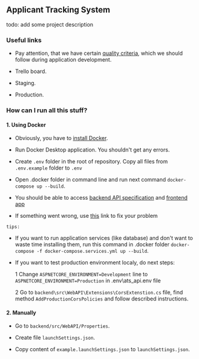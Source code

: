 ## Applicant Tracking System

todo: add some project description

### Useful links

- Pay attention, that we have certain [quality criteria](https://github.com/BinaryStudioAcademy/quality-criteria/blob/production/source/dotnet.md), which we should follow during application development.

- Trello board.

- Staging.

- Production.

### How can I run all this stuff?

#### 1. Using Docker

- Obviously, you have to [install Docker](https://docs.docker.com/get-docker/).

- Run Docker Desktop application. You shouldn't get any errors.

- Create `.env` folder in the root of repository. Copy all files from `.env.example` folder to `.env`

- Open .docker folder in command line and run next command `docker-compose up --build`.

- You should be able to access [backend API specification](http://localhost:5050/swagger) and [frontend app](http://localhost:4200/)

- If something went wrong, use [this](https://gumoreska.in.ua/otche-nash-ukrayinskoyu-tekst-molytvy/) link to fix your problem

`tips:`

- If you want to run application services (like database) and don't want to waste time installing them, run this command in .docker folder
`docker-compose -f docker-compose.services.yml up --build`.

- If you want to test production environment localy, do next steps:

  1 Change `ASPNETCORE_ENVIRONMENT=Development` line to `ASPNETCORE_ENVIRONMENT=Production` in .env\ats_api.env file

  2 Go to `backend\src\WebAPI\Extensions\CorsExtenstion.cs` file, find method `AddProductionCorsPolicies` and follow described instructions.

#### 2. Manually

- Go to `backend/src/WebAPI/Properties`.

- Create file `launchSettings.json`.

- Copy content of `example.launchSettings.json` to `launchSettings.json`.
